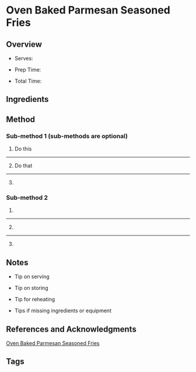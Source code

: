 # Oven Baked Parmesan Seasoned Fries

## Overview

- Serves:

- Prep Time:

- Total Time:

## Ingredients



## Method

### Sub-method 1 (sub-methods are optional)

1. Do this
---
2. Do that
---
3.

### Sub-method 2

1.
---
2.
---
3.

## Notes

- Tip on serving

- Tip on storing

- Tip for reheating

- Tips if missing ingredients or equipment

## References and Acknowledgments

[Oven Baked Parmesan Seasoned Fries](http://playwithsugar.blogspot.com/2009/07/oven-baked-parmesan-seasoned-fries.html)

## Tags


